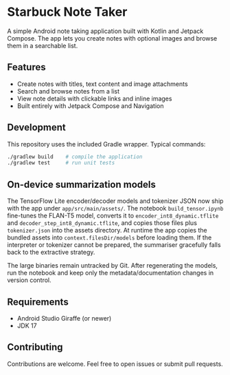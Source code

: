 # Starbuck Note Taker

A simple Android note taking application built with Kotlin and Jetpack Compose. The app lets you create notes with optional images and browse them in a searchable list.

## Features

- Create notes with titles, text content and image attachments
- Search and browse notes from a list
- View note details with clickable links and inline images
- Built entirely with Jetpack Compose and Navigation

## Development

This repository uses the included Gradle wrapper. Typical commands:

```bash
./gradlew build    # compile the application
./gradlew test     # run unit tests
```

## On-device summarization models

The TensorFlow Lite encoder/decoder models and tokenizer JSON now ship with the
app under `app/src/main/assets/`. The notebook `build_tensor.ipynb` fine-tunes
the FLAN-T5 model, converts it to `encoder_int8_dynamic.tflite` and
`decoder_step_int8_dynamic.tflite`, and copies those files plus `tokenizer.json`
into the assets directory. At runtime the app copies the bundled assets into
`context.filesDir/models` before loading them. If the interpreter or tokenizer
cannot be prepared, the summariser gracefully falls back to the extractive
strategy.

The large binaries remain untracked by Git. After regenerating the models, run
the notebook and keep only the metadata/documentation changes in version
control.

## Requirements

- Android Studio Giraffe (or newer)
- JDK 17

## Contributing

Contributions are welcome. Feel free to open issues or submit pull requests.
